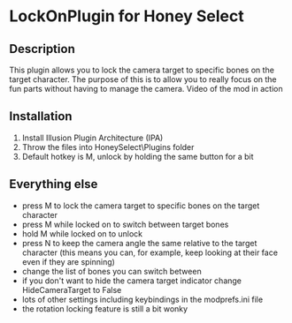 # LockOnPlugin for Honey Select

## Description
This plugin allows you to lock the camera target to specific bones on the target character.
The purpose of this is to allow you to really focus on the fun parts without having to manage the camera.
Video of the mod in action

## Installation
1. Install Illusion Plugin Architecture (IPA)
2. Throw the files into HoneySelect\Plugins folder
3. Default hotkey is M, unlock by holding the same button for a bit

## Everything else
- press M to lock the camera target to specific bones on the target character
- press M while locked on to switch between target bones
- hold M while locked on to unlock
- press N to keep the camera angle the same relative to the target character (this means you can, for example, keep looking at their face even if they are spinning)
- change the list of bones you can switch between
- if you don't want to hide the camera target indicator change HideCameraTarget to False
- lots of other settings including keybindings in the modprefs.ini file
- the rotation locking feature is still a bit wonky
